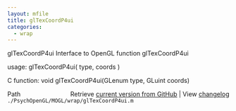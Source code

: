 ```yaml
---
layout: mfile
title: glTexCoordP4ui
categories:
  - wrap
---
```


glTexCoordP4ui  Interface to OpenGL function glTexCoordP4ui

usage:  glTexCoordP4ui\( type, coords \)

C function:  void glTexCoordP4ui\(GLenum type, GLuint coords\)


<div class="code_header" style="text-align:right;">
  <span style="float:left;">Path&nbsp;&nbsp;</span> <span class="counter">Retrieve <a href=
  "https://raw.github.com/Psychtoolbox-3/Psychtoolbox-3/beta/./PsychOpenGL/MOGL/wrap/glTexCoordP4ui.m">current version from GitHub</a> | View <a href=
  "https://github.com/Psychtoolbox-3/Psychtoolbox-3/commits/beta/./PsychOpenGL/MOGL/wrap/glTexCoordP4ui.m">changelog</a></span>
</div>
<div class="code">
  <code>./PsychOpenGL/MOGL/wrap/glTexCoordP4ui.m</code>
</div>
